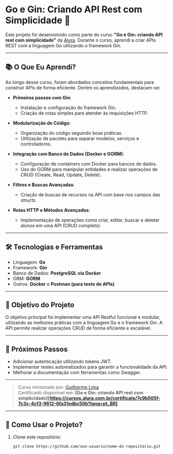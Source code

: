 # Go e Gin: Criando API Rest com Simplicidade 🚀

Este projeto foi desenvolvido como parte do curso **"Go e Gin: criando API rest com simplicidade"** da [Alura](https://www.alura.com.br/). Durante o curso, aprendi a criar APIs REST com a linguagem Go utilizando o framework Gin.

---

## 📚 O Que Eu Aprendi?

Ao longo desse curso, foram abordados conceitos fundamentais para construir APIs de forma eficiente. Dentre os aprendizados, destacam-se:

- **Primeiros passos com Gin**:
  - Instalação e configuração do framework Gin.
  - Criação de rotas simples para atender às requisições HTTP.

- **Modularização de Código**:
  - Organização do código seguindo boas práticas.
  - Utilização de pacotes para separar modelos, serviços e controladores.

- **Integração com Banco de Dados (Docker e GORM)**:
  - Configuração de containers com Docker para bancos de dados.
  - Uso do GORM para manipular entidades e realizar operações de CRUD (Create, Read, Update, Delete).

- **Filtros e Buscas Avançadas**:
  - Criação de buscas de recursos na API com base nos campos das *structs*.

- **Rotas HTTP e Métodos Avançados**:
  - Implementação de operações como criar, editar, buscar e deletar alunos em uma API (CRUD completo).

---

## 🛠️ Tecnologias e Ferramentas

- Linguagem: **Go**
- Framework: **Gin**
- Banco de Dados: **PostgreSQL via Docker**
- ORM: **GORM**
- Outros: **Docker** e **Postman (para teste de APIs)**

---

## 🎯 Objetivo do Projeto

O objetivo principal foi implementar uma API Restful funcional e modular, utilizando as melhores práticas com a linguagem Go e o framework Gin. A API permite realizar operações CRUD de forma eficiente e escalável.

---

## 📝 Próximos Passos

- Adicionar autenticação utilizando tokens JWT.
- Implementar testes automatizados para garantir a funcionalidade da API.
- Melhorar a documentação com ferramentas como Swagger.

---

> Curso ministrado por: [Guilherme Lima](https://www.linkedin.com/in/guilherme-lima-alura/)  
Certificado disponível em: **[Go e Gin: criando API rest com simplicidade][https://cursos.alura.com.br/certificate/7c9b505f-7c3c-4cf3-9612-6fa31edbc50b?lang=pt_BR]**
---

## 📂 Como Usar o Projeto?

1. Clone este repositório:
   ```bash
   git clone https://github.com/seu-usuario/nome-do-repositorio.git
